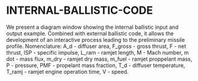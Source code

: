 # INTERNAL-BALLISTIC-CODE
We present a diagram window showing the internal ballistic input and output example. Combined with external ballistic code, it allows the development of an interactive process leading to the preliminary missile profile.
Nomenclature:
A_d - diffuser area,
F_gross - gross thrust,
F - net thrust,
ISP - specific impulse,
L_ram - ramjet length,
M - Mach number,
m dot - mass flux,
m_dry - ramjet dry mass,
m_fuel - ramjet proppelant mass,
P - pressure,
PMF - propelant mass fraction,
T_d - diffuser temperature,
T_ramj - ramjet engine operation time,
V - speed.
